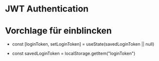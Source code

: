 # JWT Authentication

# Vorchlage für einblincken

- const [loginToken, setLoginToken] = useState(savedLoginToken || null)

- const savedLoginToken = localStorage.getItem("loginToken")
